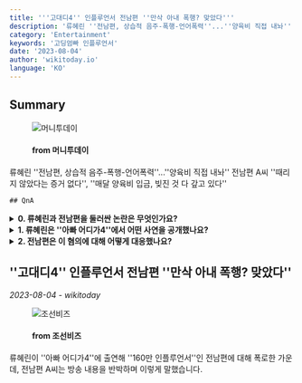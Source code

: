 ```yaml
---
title: '''고대디4'' 인플루언서 전남편 ''만삭 아내 폭행? 맞았다'''
description: '류혜린 ''전남편, 상습적 음주-폭행-언어폭력''...''양육비 직접 내놔'' 전남편 A씨 ''때리지 않았다는 증거 없다'', ''매달 양육비 입금, 빚진 것 다 갚고 있다'''
category: 'Entertainment'
keywords: '고딩엄빠 인플루언서'
date: '2023-08-04'
author: 'wikitoday.io'
language: 'KO'
---
```


## Summary



<figure>
    <img src="https://thumb.mt.co.kr/21/2023/08/2023080315281096391_1.jpg" alt="머니투데이" />
    <figcaption>
        <h4> from 머니투데이</h4>
    </figcaption>
</figure>


류혜린 ''전남편, 상습적 음주-폭행-언어폭력''...''양육비 직접 내놔'' 전남편 A씨 ''때리지 않았다는 증거 없다'', ''매달 양육비 입금, 빚진 것 다 갚고 있다''


    ## QnA

    
<details>
        <summary><b>0. 류혜린과 전남편을 둘러싼 논란은 무엇인가요?</b></summary>
        이번 논란은 류혜린이 유명 인플루언서인 전남편에게 폭행, 상습적인 음주, 폭언을 했다는 의혹을 둘러싸고 불거졌습니다. 류혜린의 전남편은 이러한 의혹을 부인하고 있습니다.
    </details>
    
<details>
        <summary><b>1. 류혜린은 ''아빠 어디가4''에서 어떤 사연을 공개했나요?</b></summary>
        이날 방송에서 류혜린은 결혼 생활 중 겪은 학대 의혹에 대해 상세히 밝히고 이혼 사유에 대해 설명했습니다. 또한 젊은 엄마로서 겪는 어려움에 대해서도 이야기했습니다.
    </details>
    
<details>
        <summary><b>2. 전남편은 이 혐의에 대해 어떻게 대응했나요?</b></summary>
        그녀의 전남편은 자신도 신체적 폭력의 피해자이며 방송이 사실을 잘못 전달했다고 주장하며 반박했습니다. 그는 자신이 정기적으로 양육비를 지급했다고 주장합니다.
    </details>
    


## ''고대디4'' 인플루언서 전남편 ''만삭 아내 폭행? 맞았다''

_2023-08-04 - wikitoday_




<figure>
    <img src="https://biz.chosun.com/resizer/05acUJnyE3jGHLJS_ZOJlEIGW24=/650x341/smart/cloudfront-ap-northeast-1.images.arcpublishing.com/chosunbiz/NSVL4RQTYM6BQS3RFXHG5QEFDI.jpg" alt="조선비즈" />
    <figcaption>
        <h4> from 조선비즈</h4>
    </figcaption>
</figure>


류혜린이 ''아빠 어디가4''에 출연해 ''160만 인플루언서''인 전남편에 대해 폭로한 가운데, 전남편 A씨는 방송 내용을 반박하며 이렇게 말했습니다.

